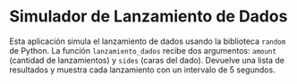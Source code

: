 # Simulador de Lanzamiento de Dados

Esta aplicación simula el lanzamiento de dados usando la biblioteca `random` de Python. La función `lanzamiento_dados` recibe dos argumentos: `amount` (cantidad de lanzamientos) y `sides` (caras del dado). Devuelve una lista de resultados y muestra cada lanzamiento con un intervalo de 5 segundos.
